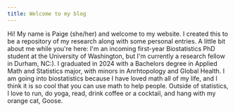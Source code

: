 ```yaml
---
title: Welcome to my blog
---
```


Hi! My name is Paige (she/her) and welcome to my website. I created this to be a repository of my research along with some personal entries. A little bit about me while you're here: I'm an incoming first-year Biostatistics PhD student at the University of Washington, but I'm currently a research fellow in Durham, NC:). I graduated in 2024 with a Bachelors degree in Applied Math and Statistics major, with minors in Anrhtopology and Global Health. I am going into biostatistics because I have loved math all of my life, and I think it is so cool that you can use math to help people. 
Outside of statistics, I love to run, do yoga, read, drink coffee or a cocktail, and hang with my orange cat, Goose. 
